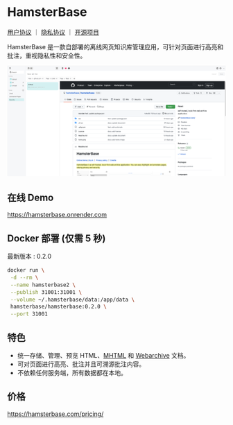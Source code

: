 # HamsterBase

[用户协议](https://hamsterbase.com/docs/legal/eula/000.html) ｜ [隐私协议](https://hamsterbase.com/docs/legal/privacy/000.html) ｜ [开源项目](https://hamsterbase.com/docs/legal/credits.html)

HamsterBase 是一款自部署的离线网页知识库管理应用，可针对页面进行高亮和批注，重视隐私性和安全性。

![Screenshot](https://raw.githubusercontent.com/hamsterbase/hamsterbase/main/home.png)

## 在线 Demo

https://hamsterbase.onrender.com

## Docker 部署 (仅需 5 秒)

最新版本 : 0.2.0

```bash
docker run \
 -d --rm \
 --name hamsterbase2 \
 --publish 31001:31001 \
 --volume ~/.hamsterbase/data:/app/data \
 hamsterbase/hamsterbase:0.2.0 \
 --port 31001
```

## 特色

- 统一存储、管理、预览 HTML、[MHTML](https://zh.wikipedia.org/zh-cn/MHTML) 和 [Webarchive](https://en.wikipedia.org/wiki/Webarchive) 文档。
- 可对页面进行高亮、批注并且可溯源批注内容。
- 不依赖任何服务端，所有数据都在本地。

## 价格

https://hamsterbase.com/pricing/
